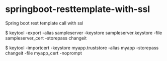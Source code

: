 # springboot-resttemplate-with-ssl
Spring boot rest template call with ssl




$ keytool -export -alias sampleserver -keystore sampleserver.keystore -file sampleserver_cert -storepass changeit


$ keytool -importcert -keystore myapp.truststore -alias myapp -storepass changeit -file myapp_cert -noprompt